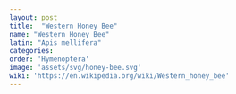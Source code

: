 ```yaml
---
layout: post
title:  "Western Honey Bee"
name: "Western Honey Bee"
latin: "Apis mellifera"
categories: 
order: 'Hymenoptera'
image: 'assets/svg/honey-bee.svg'
wiki: 'https://en.wikipedia.org/wiki/Western_honey_bee'
---
```

